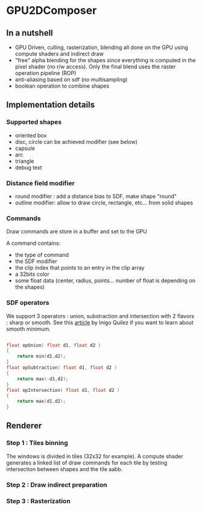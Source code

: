 # GPU2DComposer


## In a nutshell

* GPU Driven, culling, rasterization, blending all done on the GPU using compute shaders and indirect draw
* "free" alpha blending for the shapes since everything is computed in the pixel shader (no r/w access). Only the final blend uses the raster operation pipeline (ROP)
* anti-aliasing based on sdf (no multisampling)
* boolean operation to combine shapes

## Implementation details

### Supported shapes
* oriented box
* disc, circle can be achieved modifier (see below)
* capsule
* arc
* triangle
* debug text
  
### Distance field modifier
* round modifier : add a distance bias to SDF, make shape "round" 
* outline modifier: allow to draw circle, rectangle, etc... from solid shapes

### Commands

Draw commands are store in a buffer and set to the GPU

A command contains:
* the type of command
* the SDF modifier
* the clip index that points to an entry in the clip array
* a 32bits color
* some float data (center, radius, points... number of float is depending on the shapes)

### SDF operators

We support 3 operators : union, substraction and intersection with 2 flavors : sharp or smooth. See this [article](https://iquilezles.org/articles/smin/) by Inigo Quilez if you want to learn about smooth minimum.

```C

float opUnion( float d1, float d2 )
{
    return min(d1,d2);
}
float opSubtraction( float d1, float d2 )
{
    return max(-d1,d2);
}
float opIntersection( float d1, float d2 )
{
    return max(d1,d2);
}
```

## Renderer

### Step 1 : Tiles binning

The windows is divided in tiles (32x32 for example). A compute shader generates a linked list of draw commands for each tile by testing intersection between shapes and the tile aabb.

### Step 2 : Draw indirect preparation

### Step 3 : Rasterization


